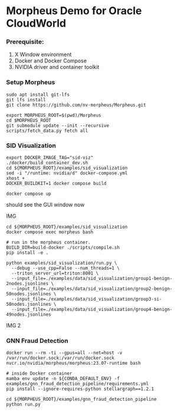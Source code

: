 # Morpheus Demo for Oracle CloudWorld

### Prerequisite:

1. X Window environment
1. Docker and Docker Compose
1. NVIDIA driver and container toolkit
   
### Setup Morpheus
```
sudo apt install git-lfs
git lfs install
git clone https://github.com/nv-morpheus/Morpheus.git

export MORPHEUS_ROOT=$(pwd)/Morpheus
cd $MORPHEUS_ROOT
git submodule update --init --recursive
scripts/fetch_data.py fetch all
```

### SID Visualization
```
export DOCKER_IMAGE_TAG="sid-viz"
./docker/build_container_dev.sh
cd ${MORPHEUS_ROOT}/examples/sid_visualization
sed -i "/runtime: nvidia/d" docker-compose.yml
xhost +
DOCKER_BUILDKIT=1 docker compose build 

docker compose up
```

should see the GUI window now

IMG

```
cd ${MORPHEUS_ROOT}/examples/sid_visualization
docker compose exec morpheus bash

# run in the morpheus container. 
BUILD_DIR=build-docker ./scripts/compile.sh
pip install -e .

python examples/sid_visualization/run.py \
  --debug --use_cpp=False --num_threads=1 \
  --triton_server_url=triton:8001 \
  --input_file=./examples/data/sid_visualization/group1-benign-2nodes.jsonlines \
  --input_file=./examples/data/sid_visualization/group2-benign-50nodes.jsonlines \
  --input_file=./examples/data/sid_visualization/group3-si-50nodes.jsonlines \
  --input_file=./examples/data/sid_visualization/group4-benign-49nodes.jsonlines
```
 IMG 2

 ### GNN Fraud Detection

```
docker run --rm -ti --gpus=all --net=host -v /var/run/docker.sock:/var/run/docker.sock nvcr.io/nvidia/morpheus/morpheus:23.07-runtime bash

# inside Docker container
mamba env update -n ${CONDA_DEFAULT_ENV} -f examples/gnn_fraud_detection_pipeline/requirements.yml
pip install --ignore-requires-python stellargraph==1.2.1

cd ${MORPHEUS_ROOT}/examples/gnn_fraud_detection_pipeline
python run.py
```


